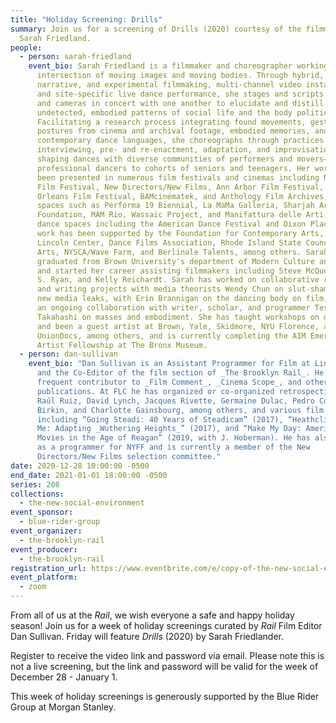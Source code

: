 ```yaml
---
title: "Holiday Screening: Drills"
summary: Join us for a screening of Drills (2020) courtesy of the filmmaker
  Sarah Friedland.
people:
  - person: sarah-friedland
    event_bio: Sarah Friedland is a filmmaker and choreographer working at the
      intersection of moving images and moving bodies. Through hybrid,
      narrative, and experimental filmmaking, multi-channel video installation,
      and site-specific live dance performance, she stages and scripts bodies
      and cameras in concert with one another to elucidate and distill the
      undetected, embodied patterns of social life and the body politic.
      Facilitating a research process integrating found movements, gestures, and
      postures from cinema and archival footage, embodied memories, and
      contemporary dance languages, she choreographs through practices of
      interviewing, pre- and re-enactment, adaptation, and improvisational play,
      shaping dances with diverse communities of performers and movers—from
      professional dancers to cohorts of seniors and teenagers. Her work has
      been presented in numerous film festivals and cinemas including New York
      Film Festival, New Directors/New Films, Ann Arbor Film Festival, New
      Orleans Film Festival, BAMcinématek, and Anthology Film Archives, in art
      spaces such as Performa 19 Biennial, La MaMa Galleria, Sharjah Art
      Foundation, MAM Rio, Wassaic Project, and Manifattura delle Arti, and in
      dance spaces including the American Dance Festival and Dixon Place. Her
      work has been supported by the Foundation for Contemporary Arts, Film at
      Lincoln Center, Dance Films Association, Rhode Island State Council of the
      Arts, NYSCA/Wave Farm, and Berlinale Talents, among others. Sarah
      graduated from Brown University's department of Modern Culture and Media
      and started her career assisting filmmakers including Steve McQueen, Mike
      S. Ryan, and Kelly Reichardt. Sarah has worked on collaborative research
      and writing projects with media theorists Wendy Chun on slut-shaming and
      new media leaks, with Erin Brannigan on the dancing body on film, and has
      an ongoing collaboration with writer, scholar, and programmer Tess
      Takahashi on masses and embodiment. She has taught workshops on dance film
      and been a guest artist at Brown, Yale, Skidmore, NYU Florence, and
      UnionDocs, among others, and is currently completing the AIM Emerging
      Artist Fellowship at The Bronx Museum.
  - person: dan-sullivan
    event_bio: "Dan Sullivan is an Assistant Programmer for Film at Lincoln Center
      and the Co-Editor of the film section of _The Brooklyn Rail_. He is a
      frequent contributor to _Film Comment_, _Cinema Scope_, and other
      publications. At FLC he has organized or co-organized retrospectives of
      Raúl Ruiz, David Lynch, Jacques Rivette, Germaine Dulac, Pedro Costa, Jane
      Birkin, and Charlotte Gainsbourg, among others, and various film series
      including “Going Steadi: 40 Years of Steadicam” (2017), “Heathcliff, It’s
      Me: Adapting _Wuthering Heights_” (2017), and “Make My Day: American
      Movies in the Age of Reagan” (2019, with J. Hoberman). He has also served
      as a programmer for NYFF and is currently a member of the New
      Directors/New Films selection committee."
date: 2020-12-28 10:00:00 -0500
end_date: 2021-01-01 18:00:00 -0500
series: 208
collections:
  - the-new-social-environment
event_sponsor:
  - blue-rider-group
event_organizer:
  - the-brooklyn-rail
event_producer:
  - the-brooklyn-rail
registration_url: https://www.eventbrite.com/e/copy-of-the-new-social-environment-208-screening-drills-tickets-133783015601
event_platform:
  - zoom
---
```

From all of us at the *Rail*, we wish everyone a safe and happy holiday season! Join us for a week of holiday screenings curated by *Rail* Film Editor Dan Sullivan. Friday will feature *Drills* (2020) by Sarah Friedlander. 

Register to receive the video link and password via email. Please note this is not a live screening, but the link and password will be valid for the week of December 28 - January 1.

This week of holiday screenings is generously supported by the Blue Rider Group at Morgan Stanley. [](https://akosuaadoma.com/home.html)
